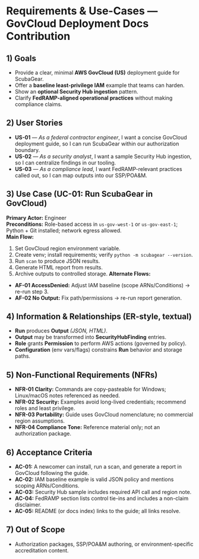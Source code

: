 # Requirements & Use-Cases — GovCloud Deployment Docs Contribution

## 1) Goals

- Provide a clear, minimal **AWS GovCloud (US)** deployment guide for ScubaGear.
- Offer a **baseline least-privilege IAM** example that teams can harden.
- Show an **optional Security Hub ingestion** pattern.
- Clarify **FedRAMP-aligned operational practices** without making compliance claims.

## 2) User Stories

- **US-01** — _As a federal contractor engineer_, I want a concise GovCloud deployment guide, so I can run ScubaGear within our authorization boundary.
- **US-02** — _As a security analyst_, I want a sample Security Hub ingestion, so I can centralize findings in our tooling.
- **US-03** — _As a compliance lead_, I want FedRAMP-relevant practices called out, so I can map outputs into our SSP/POA&M.

## 3) Use Case (UC-01: Run ScubaGear in GovCloud)

**Primary Actor:** Engineer  
**Preconditions:** Role-based access in `us-gov-west-1` or `us-gov-east-1`; Python + Git installed; network egress allowed.  
**Main Flow:**

1. Set GovCloud region environment variable.
2. Create venv; install requirements; verify `python -m scubagear --version`.
3. Run `scan` to produce JSON results.
4. Generate HTML report from results.
5. Archive outputs to controlled storage.
   **Alternate Flows:**

- **AF-01 AccessDenied:** Adjust IAM baseline (scope ARNs/Conditions) → re-run step 3.
- **AF-02 No Output:** Fix path/permissions → re-run report generation.

## 4) Information & Relationships (ER-style, textual)

- **Run** produces **Output** _(JSON, HTML)_.
- **Output** may be transformed into **SecurityHubFinding** entries.
- **Role** grants **Permission** to perform AWS actions (governed by policy).
- **Configuration** (env vars/flags) constrains **Run** behavior and storage paths.

## 5) Non-Functional Requirements (NFRs)

- **NFR-01 Clarity:** Commands are copy-pasteable for Windows; Linux/macOS notes referenced as needed.
- **NFR-02 Security:** Examples avoid long-lived credentials; recommend roles and least privilege.
- **NFR-03 Portability:** Guide uses GovCloud nomenclature; no commercial region assumptions.
- **NFR-04 Compliance Tone:** Reference material only; not an authorization package.

## 6) Acceptance Criteria

- **AC-01:** A newcomer can install, run a scan, and generate a report in GovCloud following the guide.
- **AC-02:** IAM baseline example is valid JSON policy and mentions scoping ARNs/Conditions.
- **AC-03:** Security Hub sample includes required API call and region note.
- **AC-04:** FedRAMP section lists control tie-ins and includes a non-claim disclaimer.
- **AC-05:** README (or docs index) links to the guide; all links resolve.

## 7) Out of Scope

- Authorization packages, SSP/POA&M authoring, or environment-specific accreditation content.
